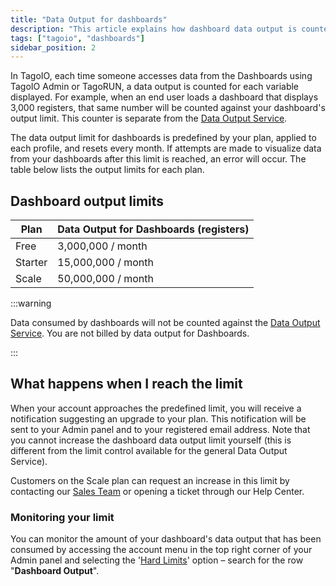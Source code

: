 ```yaml
---
title: "Data Output for dashboards"
description: "This article explains how dashboard data output is counted in TagoIO, the monthly output limits per plan, and what happens when you reach those limits."
tags: ["tagoio", "dashboards"]
sidebar_position: 2
---
```

In TagoIO, each time someone accesses data from the Dashboards using TagoIO Admin or TagoRUN, a data output is counted for each variable displayed. For example, when an end user loads a dashboard that displays 3,000 registers, that same number will be counted against your dashboard's output limit. This counter is separate from the [Data Output Service](/docs/tagoio/profiles/services/data-output-service).

The data output limit for dashboards is predefined by your plan, applied to each profile, and resets every month. If attempts are made to visualize data from your dashboards after this limit is reached, an error will occur. The table below lists the output limits for each plan.

## Dashboard output limits

| Plan    | Data Output for Dashboards (registers) |
|---------|----------------------------------------|
| Free    | 3,000,000 / month                      |
| Starter | 15,000,000 / month                     |
| Scale   | 50,000,000 / month                     |


:::warning

Data consumed by dashboards will not be counted against the [Data Output Service](../services/data-output-service). You are not billed by data output for Dashboards.

:::

## What happens when I reach the limit

When your account approaches the predefined limit, you will receive a notification suggesting an upgrade to your plan. This notification will be sent to your Admin panel and to your registered email address. Note that you cannot increase the dashboard data output limit yourself (this is different from the limit control available for the general Data Output Service).

Customers on the Scale plan can request an increase in this limit by contacting our [Sales Team](https://tago.io/contact-us-us) or opening a ticket through our Help Center.

### Monitoring your limit

You can monitor the amount of your dashboard's data output that has been consumed by accessing the account menu in the top right corner of your Admin panel and selecting the '[Hard Limits](https://admin.tago.io/limits/hard)' option – search for the row "**Dashboard Output**".

